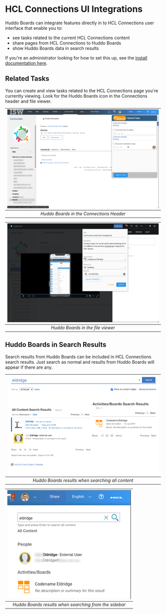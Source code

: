 # HCL Connections UI Integrations

Huddo Boards can integrate features directly in to HCL Connections user interface that enable you to:

-   see tasks related to the current HCL Connections content
-   share pages from HCL Connections to Huddo Boards
-   show Huddo Boards data in search results

If you're an administrator looking for how to set this up, see the [install documentation here](../../connections/customizer/integrations.md).

## Related Tasks

You can create and view tasks related to the HCL Connections page you're currently viewing. Look for the Huddo Boards icon in the Connections header and file viewer.

| ![Huddo Boards in the Connections Header](./header-tasks.png) |
| :-----------------------------------------------------------: |
|           _Huddo Boards in the Connections Header_            |

| ![Huddo Boards in the file viewer](./file-viewer-tasks.png) |
| :---------------------------------------------------------: |
|              _Huddo Boards in the file viewer_              |

## Huddo Boards in Search Results

Search results from Huddo Boards can be included in HCL Connections search results. Just search as normal and results from Huddo Boards will appear if there are any.

|  ![Search All Content](./search-allcontent.png)   |
| :-----------------------------------------------: |
| _Huddo Boards results when searching all content_ |

|        ![Search Sidebar](./search-sidebar.png)         |
| :----------------------------------------------------: |
| _Huddo Boards results when searching from the sidebar_ |
